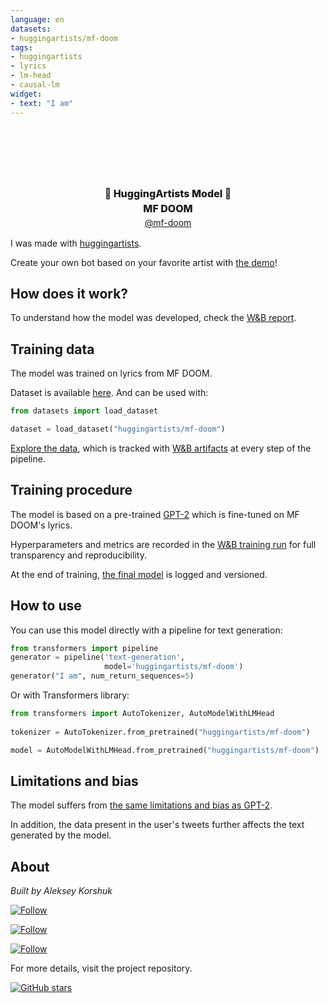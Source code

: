 ```yaml
---
language: en
datasets:
- huggingartists/mf-doom
tags:
- huggingartists
- lyrics
- lm-head
- causal-lm
widget:
- text: "I am"
---
```


<div class="inline-flex flex-col" style="line-height: 1.5;">
    <div class="flex">
        <div
			style="display:DISPLAY_1; margin-left: auto; margin-right: auto; width: 92px; height:92px; border-radius: 50%; background-size: cover; background-image: url(&#39;https://images.genius.com/263743633b6e58854e753b25dca6beab.430x430x1.jpg&#39;)">
        </div>
    </div>
    <div style="text-align: center; margin-top: 3px; font-size: 16px; font-weight: 800">🤖 HuggingArtists Model 🤖</div>
    <div style="text-align: center; font-size: 16px; font-weight: 800">MF DOOM</div>
    <a href="https://genius.com/artists/mf-doom">
    	<div style="text-align: center; font-size: 14px;">@mf-doom</div>
    </a>
</div>

I was made with [huggingartists](https://github.com/AlekseyKorshuk/huggingartists).

Create your own bot based on your favorite artist with [the demo](https://colab.research.google.com/github/AlekseyKorshuk/huggingartists/blob/master/huggingartists-demo.ipynb)!

## How does it work?

To understand how the model was developed, check the [W&B report](https://wandb.ai/huggingartists/huggingartists/reportlist).

## Training data

The model was trained on lyrics from MF DOOM.

Dataset is available [here](https://huggingface.co/datasets/huggingartists/mf-doom).
And can be used with:

```python
from datasets import load_dataset

dataset = load_dataset("huggingartists/mf-doom")
```

[Explore the data](https://wandb.ai/huggingartists/huggingartists/runs/3lhrsfds/artifacts), which is tracked with [W&B artifacts](https://docs.wandb.com/artifacts) at every step of the pipeline.

## Training procedure

The model is based on a pre-trained [GPT-2](https://huggingface.co/gpt2) which is fine-tuned on MF DOOM's lyrics.

Hyperparameters and metrics are recorded in the [W&B training run](https://wandb.ai/huggingartists/huggingartists/runs/vw48qbeh) for full transparency and reproducibility.

At the end of training, [the final model](https://wandb.ai/huggingartists/huggingartists/runs/vw48qbeh/artifacts) is logged and versioned.

## How to use

You can use this model directly with a pipeline for text generation:

```python
from transformers import pipeline
generator = pipeline('text-generation',
                     model='huggingartists/mf-doom')
generator("I am", num_return_sequences=5)
```

Or with Transformers library:

```python
from transformers import AutoTokenizer, AutoModelWithLMHead
  
tokenizer = AutoTokenizer.from_pretrained("huggingartists/mf-doom")

model = AutoModelWithLMHead.from_pretrained("huggingartists/mf-doom")
```

## Limitations and bias

The model suffers from [the same limitations and bias as GPT-2](https://huggingface.co/gpt2#limitations-and-bias).

In addition, the data present in the user's tweets further affects the text generated by the model.

## About

*Built by Aleksey Korshuk*

[![Follow](https://img.shields.io/github/followers/AlekseyKorshuk?style=social)](https://github.com/AlekseyKorshuk)

[![Follow](https://img.shields.io/twitter/follow/alekseykorshuk?style=social)](https://twitter.com/intent/follow?screen_name=alekseykorshuk)

[![Follow](https://img.shields.io/badge/dynamic/json?color=blue&label=Telegram%20Channel&query=%24.result&url=https%3A%2F%2Fapi.telegram.org%2Fbot1929545866%3AAAFGhV-KKnegEcLiyYJxsc4zV6C-bdPEBtQ%2FgetChatMemberCount%3Fchat_id%3D-1001253621662&style=social&logo=telegram)](https://t.me/joinchat/_CQ04KjcJ-4yZTky)

For more details, visit the project repository.

[![GitHub stars](https://img.shields.io/github/stars/AlekseyKorshuk/huggingartists?style=social)](https://github.com/AlekseyKorshuk/huggingartists)
